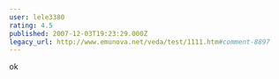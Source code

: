 ```yaml
---
user: lele3380
rating: 4.5
published: 2007-12-03T19:23:29.000Z
legacy_url: http://www.emunova.net/veda/test/1111.htm#comment-8897
---
```

ok